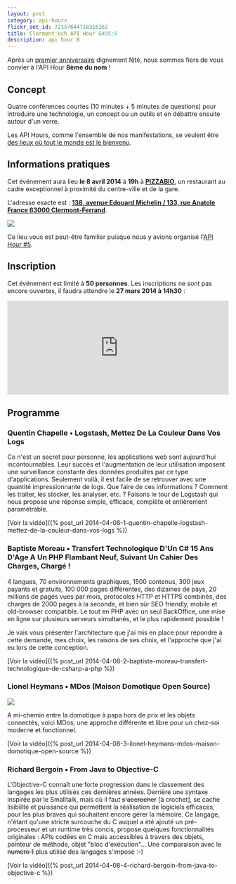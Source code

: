 ```yaml
---
layout: post
category: api-hours
flickr_set_id: 72157644718316262
title: Clermont'ech API Hour &#35;8
description: api hour 8
---
```




Après un [premier anniversaire](/api-hours/api-hour-7.html) dignement fêté,
nous sommes fiers de vous convier à l'API Hour **8ème du nom** !

## Concept

Quatre conférences courtes (10 minutes + 5 minutes de questions) pour introduire
une technologie, un concept ou un outils et en débattre ensuite autour d'un
verre.

Les API Hours, comme l'ensemble de nos manifestations, se veulent être [des
lieux où tout le monde est le bienvenu](/code-of-conduct.html).

## Informations pratiques

Cet événement aura lieu **le 8 avril 2014** à **19h** à
[**PIZZABIO**](http://www.pizzabio63.com/), un restaurant au cadre exceptionnel
à proximité du centre-ville et de la gare.

L'adresse exacte est : [**138, avenue Edouard Michelin / 133, rue Anatole France
63000
Clermont-Ferrand**](https://maps.google.fr/maps?q=138,+avenue+Edouard+Michelin+%2F+133,+rue+Anatole+France+63000+Clermont-Ferrand&hl=en&ll=45.779838,3.115203&spn=0.003206,0.004565&sll=45.779855,3.114388&sspn=0.009069,0.01826&t=h&z=18).

[![](http://maps.googleapis.com/maps/api/staticmap?center=PIZZABIO&size=600x400&sensor=false&markers=color:red|45.77973,3.11523)](https://maps.google.fr/maps?q=138,+avenue+Edouard+Michelin+%2F+133,+rue+Anatole+France+63000+Clermont-Ferrand&hl=en&ll=45.779838,3.115203&spn=0.003206,0.004565&sll=45.779855,3.114388&sspn=0.009069,0.01826&t=h&z=18)

Ce lieu vous est peut-être familier puisque nous y avions organisé l'[API Hour
\#5](/api-hours/api-hour-5.html).

## Inscription

Cet événement est limité à **50 personnes**. Les inscriptions ne sont pas encore
ouvertes, il faudra attendre le **27 mars 2014 à 14h30** :

<iframe src="http://www.eventbrite.com/tickets-external?eid=11057420041&amp;ref=etckt&amp;v=2" frameborder="0" height="214" width="100%" vspace="0" hspace="0" marginheight="5" marginwidth="5" scrolling="auto" allowtransparency="true">Clermont'ech Eventbrite</iframe>

## Programme

### Quentin Chapelle • Logstash, Mettez De La Couleur Dans Vos Logs

Ce n'est un secret pour personne, les applications web sont aujourd'hui
incontournables. Leur succès et l'augmentation de leur utilisation imposent une
surveillance constante des données produites par ce type d'applications.
Seulement voilà, il est facile de se retrouver avec une quantité impressionnante
de logs. Que faire de ces informations ? Comment les traiter, les stocker, les
analyser, etc. ? Faisons le tour de Logstash qui nous propose une réponse
simple, efficace, complète et entièrement paramétrable.

[Voir la vidéo]({% post_url 2014-04-08-1-quentin-chapelle-logstash-mettez-de-la-couleur-dans-vos-logs %})

### Baptiste Moreau • Transfert Technologique D'Un C# 15 Ans D'Age A Un PHP Flambant Neuf, Suivant Un Cahier Des Charges, Chargé !

4 langues, 70 environnements graphiques, 1500 contenus, 300 jeux payants et
gratuits, 100 000 pages différentes, des dizaines de pays, 20 millions de pages
vues par mois, protocoles HTTP et HTTPS combinés, des charges de 2000 pages à la
seconde, et bien sûr SEO friendly, mobile et old-browser compatible.
Le tout en PHP avec un seul BackOffice, une mise en ligne sur plusieurs serveurs
simultanés, et le plus rapidement possible !

Je vais vous présenter l'architecture que j'ai mis en place pour répondre à
cette demande, mes choix, les raisons de ses choix, et l'approche que j'ai eu
lors de cette conception.

[Voir la vidéo]({% post_url 2014-04-08-2-baptiste-moreau-transfert-technologique-de-csharp-a-php %})

### Lionel Heymans • MDos (Maison Domotique Open Source)

![](/images/api-hours/mdos.png)

A mi-chemin entre la domotique à papa hors de prix et les objets connectés,
voici MDos, une approche différente et libre pour un chez-soi moderne et
fonctionnel.

[Voir la vidéo]({% post_url 2014-04-08-3-lionel-heymans-mdos-maison-domotique-open-source %})

### Richard Bergoin • From Java to Objective-C

L'Objective-C connaît une forte progression dans le classement des langages les
plus utilisés ces dernières années. Derrière une syntaxe inspirée par le
Smalltalk, mais où il faut ~~s'accrocher~~ [à crochet], se cache lisibilité et
puissance qui permettent la réalisation de logiciels efficaces, pour les plus
braves qui souhaitent encore gérer la mémoire. Ce langage, n'étant qu'une stricte
surcouche du C auquel a été ajouté un pré-processeur et un runtime très concis,
propose quelques fonctionnalités originales : APIs codées en C mais accessibles à
travers des objets, pointeur de méthode, objet "bloc d'exécution"... Une
comparaison avec le ~~numéro 1~~ plus utilisé des langages s'impose :-)

[Voir la vidéo]({% post_url 2014-04-08-4-richard-bergoin-from-java-to-objective-c %})
